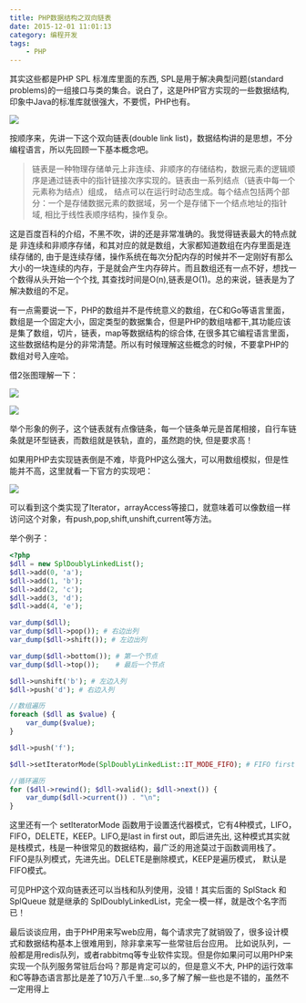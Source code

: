 ```yaml
---
title: PHP数据结构之双向链表
date: 2015-12-01 11:01:13
category: 编程开发
tags: 
    - PHP
---
```


其实这些都是PHP SPL 标准库里面的东西, SPL是用于解决典型问题(standard problems)的一组接口与类的集合。说白了，这是PHP官方实现的一些数据结构,
印象中Java的标准库就很强大，不要慌，PHP也有。

![](https://ww1.sinaimg.cn/large/5f6e3e27ly1fv0rjzmm26j20hz0himyz.jpg)

按顺序来，先讲一下这个双向链表(double link list)，数据结构讲的是思想，不分编程语言，所以先回顾一下基本概念吧。

<!--more-->

> 链表是一种物理存储单元上非连续、非顺序的存储结构，数据元素的逻辑顺序是通过链表中的指针链接次序实现的。链表由一系列结点（链表中每一个元素称为结点）组成，
结点可以在运行时动态生成。每个结点包括两个部分：一个是存储数据元素的数据域，另一个是存储下一个结点地址的指针域, 相比于线性表顺序结构，操作复杂。

这是百度百科的介绍，不黑不吹，讲的还是非常准确的。我觉得链表最大的特点就是 非连续和非顺序存储，和其对应的就是数组，大家都知道数组在内存里面是连续存储的, 
由于是连续存储，操作系统在每次分配内存的时候并不一定刚好有那么大小的一块连续的内存，于是就会产生内存碎片。而且数组还有一点不好，想找一个数得从头开始一个个找,
其查找时间是O(n),链表是O(1)。总的来说，链表是为了解决数组的不足。

有一点需要说一下，PHP的数组并不是传统意义的数组，在C和Go等语言里面，数组是一个固定大小，固定类型的数据集合，但是PHP的数组啥都干,其功能应该是集了数组，切片，链表，map等数据结构的综合体,
在很多其它编程语言里面，这些数据结构是分的非常清楚。所以有时候理解这些概念的时候，不要拿PHP的数组对号入座哈。

借2张图理解一下：

![](https://timgsa.baidu.com/timg?image&quality=80&size=b9999_10000&sec=1536298900470&di=bed31d47583655de7d4e623e3c4d2bdf&imgtype=jpg&src=http%3A%2F%2Fimg3.imgtn.bdimg.com%2Fit%2Fu%3D1355954038%2C3984007412%26fm%3D214%26gp%3D0.jpg)

![](https://ss0.bdstatic.com/70cFuHSh_Q1YnxGkpoWK1HF6hhy/it/u=152820947,1698821981&fm=26&gp=0.jpg)

举个形象的例子，这个链表就有点像链条，每一个链条单元是首尾相接，自行车链条就是环型链表，而数组就是铁轨，直的，虽然跑的快, 但是要求高！

如果用PHP去实现链表倒是不难，毕竟PHP这么强大，可以用数组模拟，但是性能并不高，这里就看一下官方的实现吧：

![](https://ww1.sinaimg.cn/large/5f6e3e27ly1fv0sjz2p5qj20ke0mzdis.jpg)

可以看到这个类实现了Iterator，arrayAccess等接口，就意味着可以像数组一样访问这个对象，有push,pop,shift,unshift,current等方法。

举个例子：
```php
<?php
$dll = new SplDoublyLinkedList();
$dll->add(0, 'a');
$dll->add(1, 'b');
$dll->add(2, 'c');
$dll->add(3, 'd');
$dll->add(4, 'e');

var_dump($dll);
var_dump($dll->pop()); # 右边出列
var_dump($dll->shift()); # 左边出列

var_dump($dll->bottom()); # 第一个节点
var_dump($dll->top());    # 最后一个节点

$dll->unshift('b'); # 左边入列
$dll->push('d'); # 右边入列

//数组遍历
foreach ($dll as $value) {
    var_dump($value);
}

$dll->push('f');

$dll->setIteratorMode(SplDoublyLinkedList::IT_MODE_FIFO); # FIFO first insert first out

//循环遍历
for ($dll->rewind(); $dll->valid(); $dll->next()) {
    var_dump($dll->current()) . "\n";
}

```

这里还有一个 setIteratorMode 函数用于设置迭代器模式，它有4种模式，LIFO，FIFO，DELETE，KEEP。LIFO,是last in first out，即后进先出,
这种模式其实就是栈模式，栈是一种很常见的数据结构，最广泛的用途莫过于函数调用栈了。FIFO是队列模式，先进先出。DELETE是删除模式，KEEP是遍历模式，
默认是FIFO模式。

可见PHP这个双向链表还可以当栈和队列使用，没错！其实后面的 SplStack 和 SplQueue 就是继承的 SplDoublyLinkedList，完全一模一样，就是改个名字而已！

最后谈谈应用，由于PHP用来写web应用，每个请求完了就销毁了，很多设计模式和数据结构基本上很难用到，除非拿来写一些常驻后台应用。
比如说队列，一般都是用redis队列，或者rabbitmq等专业软件实现。但是你如果问可以用PHP来实现一个队列服务常驻后台吗？那是肯定可以的，但是意义不大,
PHP的运行效率和C等静态语言那比是差了10万八千里...so,多了解了解一些也是不错的，虽然不一定用得上
